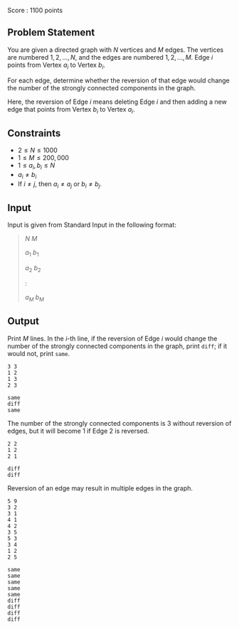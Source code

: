 Score : $1100$ points

## Problem Statement

You are given a directed graph with $N$ vertices and $M$ edges.
The vertices are numbered $1, 2, ..., N$, and the edges are numbered $1, 2, ..., M$.
Edge $i$ points from Vertex $a_i$ to Vertex $b_i$.

For each edge, determine whether the reversion of that edge would change the number of the strongly connected components in the graph.

Here, the reversion of Edge $i$ means deleting Edge $i$ and then adding a new edge that points from Vertex $b_i$ to Vertex $a_i$.

## Constraints

- $2 \leq N \leq 1000$
- $1 \leq M \leq 200,000$
- $1 \leq a_i, b_i \leq N$
- $a_i \neq b_i$
- If $i \neq j$, then $a_i \neq a_j$ or $b_i \neq b_j$.

## Input

Input is given from Standard Input in the following format:

> $N$ $M$
> 
> $a_1$ $b_1$
> 
> $a_2$ $b_2$
> 
> $:$
> 
> $a_M$ $b_M$

## Output

Print $M$ lines. In the $i$-th line, if the reversion of Edge $i$ would change the number of the strongly connected components in the graph, print `diff`; if it would not, print `same`.

```input1
3 3
1 2
1 3
2 3
```

```output1
same
diff
same
```

The number of the strongly connected components is $3$ without reversion of edges, but it will become $1$ if Edge $2$ is reversed.

```input2
2 2
1 2
2 1
```

```output2
diff
diff
```

Reversion of an edge may result in multiple edges in the graph.

```input3
5 9
3 2
3 1
4 1
4 2
3 5
5 3
3 4
1 2
2 5
```

```output3
same
same
same
same
same
diff
diff
diff
diff
```